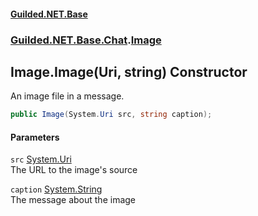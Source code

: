 
#### [Guilded.NET.Base](Guilded_NET_Base 'Guilded_NET_Base')
### [Guilded.NET.Base.Chat](Guilded_NET_Base#Guilded_NET_Base_Chat 'Guilded.NET.Base.Chat').[Image](Image 'Guilded.NET.Base.Chat.Image')
## Image.Image(Uri, string) Constructor
An image file in a message.  
```csharp
public Image(System.Uri src, string caption);
```

#### Parameters
<a name='Guilded_NET_Base_Chat_Image_Image(System_Uri_string)_src'></a>
`src` [System.Uri](https://docs.microsoft.com/en-us/dotnet/api/System.Uri 'System.Uri')  
The URL to the image's source
  
<a name='Guilded_NET_Base_Chat_Image_Image(System_Uri_string)_caption'></a>
`caption` [System.String](https://docs.microsoft.com/en-us/dotnet/api/System.String 'System.String')  
The message about the image
  
